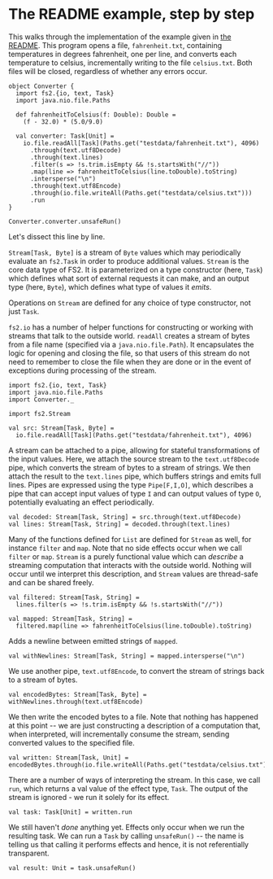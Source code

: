 # The README example, step by step

This walks through the implementation of the example given in [the README](../README.md). This program opens a file, `fahrenheit.txt`, containing temperatures in degrees fahrenheit, one per line, and converts each temperature to celsius, incrementally writing to the file `celsius.txt`. Both files will be closed, regardless of whether any errors occur.

```tut:book
object Converter {
  import fs2.{io, text, Task}
  import java.nio.file.Paths

  def fahrenheitToCelsius(f: Double): Double =
    (f - 32.0) * (5.0/9.0)

  val converter: Task[Unit] =
    io.file.readAll[Task](Paths.get("testdata/fahrenheit.txt"), 4096)
      .through(text.utf8Decode)
      .through(text.lines)
      .filter(s => !s.trim.isEmpty && !s.startsWith("//"))
      .map(line => fahrenheitToCelsius(line.toDouble).toString)
      .intersperse("\n")
      .through(text.utf8Encode)
      .through(io.file.writeAll(Paths.get("testdata/celsius.txt")))
      .run
}

Converter.converter.unsafeRun()
```

Let's dissect this line by line.

`Stream[Task, Byte]` is a stream of `Byte` values which may periodically evaluate an `fs2.Task` in order to produce additional values. `Stream` is the core data type of FS2. It is parameterized on a type constructor (here, `Task`) which defines what sort of external requests it can make, and an output type (here, `Byte`), which defines what type of values it _emits_.

Operations on `Stream` are defined for any choice of type constructor, not just `Task`.

`fs2.io` has a number of helper functions for constructing or working with streams that talk to the outside world. `readAll` creates a stream of bytes from a file name (specified via a `java.nio.file.Path`). It encapsulates the logic for opening and closing the file, so that users of this stream do not need to remember to close the file when they are done or in the event of exceptions during processing of the stream.

```tut:silent
import fs2.{io, text, Task}
import java.nio.file.Paths
import Converter._
```

```tut
import fs2.Stream

val src: Stream[Task, Byte] =
  io.file.readAll[Task](Paths.get("testdata/fahrenheit.txt"), 4096)
```

A stream can be attached to a pipe, allowing for stateful transformations of the input values. Here, we attach the source stream to the `text.utf8Decode` pipe, which converts the stream of bytes to a stream of strings. We then attach the result to the `text.lines` pipe, which buffers strings and emits full lines. Pipes are expressed using the type `Pipe[F,I,O]`, which describes a pipe that can accept input values of type `I` and can output values of type `O`, potentially evaluating an effect periodically.

```tut
val decoded: Stream[Task, String] = src.through(text.utf8Decode)
val lines: Stream[Task, String] = decoded.through(text.lines)
```

Many of the functions defined for `List` are defined for `Stream` as well, for instance `filter` and `map`. Note that no side effects occur when we call `filter` or `map`. `Stream` is a purely functional value which can _describe_ a streaming computation that interacts with the outside world. Nothing will occur until we interpret this description, and `Stream` values are thread-safe and can be shared freely.

```tut
val filtered: Stream[Task, String] =
  lines.filter(s => !s.trim.isEmpty && !s.startsWith("//"))

val mapped: Stream[Task, String] =
  filtered.map(line => fahrenheitToCelsius(line.toDouble).toString)
```

Adds a newline between emitted strings of `mapped`.

```tut
val withNewlines: Stream[Task, String] = mapped.intersperse("\n")
```

We use another pipe, `text.utf8Encode`, to convert the stream of strings back to a stream of bytes.

```tut
val encodedBytes: Stream[Task, Byte] = withNewlines.through(text.utf8Encode)
```

We then write the encoded bytes to a file. Note that nothing has happened at this point -- we are just constructing a description of a computation that, when interpreted, will incrementally consume the stream, sending converted values to the specified file.

```tut
val written: Stream[Task, Unit] = encodedBytes.through(io.file.writeAll(Paths.get("testdata/celsius.txt")))
```

There are a number of ways of interpreting the stream. In this case, we call `run`, which returns a val value of the effect type, `Task`. The output of the stream is ignored - we run it solely for its effect.

```tut
val task: Task[Unit] = written.run
```

We still haven't *done* anything yet. Effects only occur when we run the resulting task. We can run a `Task` by calling `unsafeRun()` -- the name is telling us that calling it performs effects and hence, it is not referentially transparent.

```tut
val result: Unit = task.unsafeRun()
```
